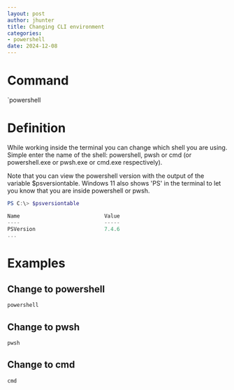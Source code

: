 ```yaml
---
layout: post
author: jhunter
title: Changing CLI environment
categories:
- powershell
date: 2024-12-08
---
```


# Command
`powershell

# Definition
While working inside the terminal you can change which shell you are using. 
Simple enter the name of the shell: powershell, pwsh or cmd (or powershell.exe or pwsh.exe or cmd.exe respectively). 

Note that you can view the powershell version with the output of the variable $psversiontable. Windows 11 also shows 'PS' in the terminal to let you know that you are inside powershell or pwsh.

```powershell
PS C:\> $psversiontable

Name                           Value
----                           -----
PSVersion                      7.4.6
...
```

# Examples

## Change to powershell

```powershell
powershell
```

## Change to pwsh

```powershell
pwsh
```

## Change to cmd


```powershell
cmd
```

